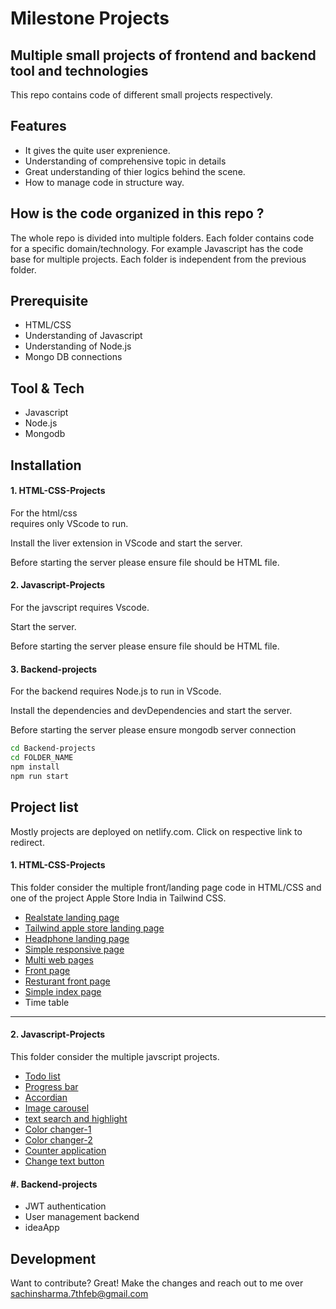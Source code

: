 # Milestone Projects
## Multiple small projects of frontend and backend tool and technologies 

This repo contains code of different small projects respectively.

## Features
* It gives the quite user exprenience.
* Understanding of comprehensive topic in details
* Great understanding of thier logics behind the scene.
* How to manage code in structure way.

## How is the code organized in this repo ?
The whole repo is divided into multiple folders. Each folder contains code for a specific domain/technology. For example Javascript has the code base for multiple projects. Each folder is independent from the previous folder.

## Prerequisite
- HTML/CSS
- Understanding of Javascript
- Understanding of Node.js
- Mongo DB connections

## Tool & Tech
- Javascript
- Node.js
- Mongodb

## Installation

#### 1. HTML-CSS-Projects
For the html/css  
requires only VScode to run.

Install the liver extension in VScode and start the server.

Before starting the server please ensure file should be HTML file.

#### 2. Javascript-Projects
For the javscript 
requires Vscode.

Start the server.

Before starting the server please ensure file should be HTML file.

#### 3. Backend-projects 
For the backend 
requires Node.js to run in VScode.

Install the dependencies and devDependencies and start the server.

Before starting the server please ensure mongodb server connection

```sh
cd Backend-projects 
cd FOLDER_NAME
npm install
npm run start
```

## Project list
Mostly projects are deployed on netlify.com. Click on respective link to redirect.

#### 1. HTML-CSS-Projects 

This folder consider the multiple front/landing page code in HTML/CSS and one of the project Apple Store India in Tailwind CSS.

- [Realstate landing page](rialestate.netlify.app)
- [Tailwind apple store landing page](applestoreindia.netlify.app)
- [Headphone landing page](beatshomepage.netlify.app)
- [Simple responsive page](singleresponsivewebpage.netlify.app)
- [Multi web pages](websitemultipage.netlify.app)
- [Front page](frontpagehtmlcss.netlify.app )
- [Resturant front page](simpleresturantpage.netlify.app)
- [Simple index page](simpleindexpage.netlify.app)
- Time table

---
#### 2. Javascript-Projects 
This folder consider the multiple javscript projects.

- [Todo list](addlistitem-app.netlify.app)
- [Progress bar](progressbarattop.netlify.app)
- [Accordian](sachinaccordian.netlify.app)
- [Image carousel](imagecarouselproject.netlify.app)
- [text search and highlight](texthighlightandsearch.netlify.app)
- [Color changer-1](kalarchanger.netlify.app)
- [Color changer-2](kalarchanger2.netlify.app)
- [Counter application](counter-applicasion.netlify.app)
- [Change text button](changetextbybutton.netlify.app)


#### #. Backend-projects 
- JWT authentication
- User management backend
- ideaApp

## Development
Want to contribute? Great! Make the changes and reach out to me over sachinsharma.7thfeb@gmail.com


